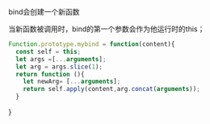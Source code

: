 bind会创建一个新函数

当新函数被调用时，bind的第一个参数会作为他运行时的this；


```javascript
Function.prototype.mybind = function(content){
  const self = this;
  let args =[...arguments];
  let arg = args.slice(1);
  return function (){
    let newArg= [...arguments];
    return self.apply(content,arg.concat(arguments));
  }
```
}
